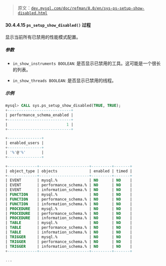 > 原文：[`dev.mysql.com/doc/refman/8.0/en/sys-ps-setup-show-disabled.html`](https://dev.mysql.com/doc/refman/8.0/en/sys-ps-setup-show-disabled.html)

#### 30.4.4.15 `ps_setup_show_disabled()` 过程

显示当前所有已禁用的性能模式配置。

##### 参数

+   `in_show_instruments BOOLEAN`: 是否显示已禁用的工具。这可能是一个很长的列表。

+   `in_show_threads BOOLEAN`: 是否显示已禁用的线程。

##### 示例

```sql
mysql> CALL sys.ps_setup_show_disabled(TRUE, TRUE);
+----------------------------+
| performance_schema_enabled |
+----------------------------+
|                          1 |
+----------------------------+

+---------------+
| enabled_users |
+---------------+
| '%'@'%'       |
+---------------+

+-------------+----------------------+---------+-------+
| object_type | objects              | enabled | timed |
+-------------+----------------------+---------+-------+
| EVENT       | mysql.%              | NO      | NO    |
| EVENT       | performance_schema.% | NO      | NO    |
| EVENT       | information_schema.% | NO      | NO    |
| FUNCTION    | mysql.%              | NO      | NO    |
| FUNCTION    | performance_schema.% | NO      | NO    |
| FUNCTION    | information_schema.% | NO      | NO    |
| PROCEDURE   | mysql.%              | NO      | NO    |
| PROCEDURE   | performance_schema.% | NO      | NO    |
| PROCEDURE   | information_schema.% | NO      | NO    |
| TABLE       | mysql.%              | NO      | NO    |
| TABLE       | performance_schema.% | NO      | NO    |
| TABLE       | information_schema.% | NO      | NO    |
| TRIGGER     | mysql.%              | NO      | NO    |
| TRIGGER     | performance_schema.% | NO      | NO    |
| TRIGGER     | information_schema.% | NO      | NO    |
+-------------+----------------------+---------+-------+

...
```
